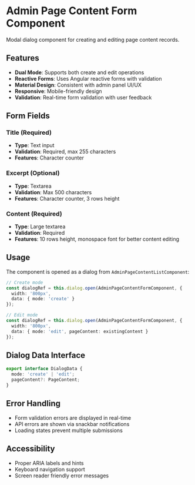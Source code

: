 # Admin Page Content Form Component

Modal dialog component for creating and editing page content records.

## Features

- **Dual Mode**: Supports both create and edit operations
- **Reactive Forms**: Uses Angular reactive forms with validation
- **Material Design**: Consistent with admin panel UI/UX
- **Responsive**: Mobile-friendly design
- **Validation**: Real-time form validation with user feedback

## Form Fields

### Title (Required)
- **Type**: Text input
- **Validation**: Required, max 255 characters
- **Features**: Character counter

### Excerpt (Optional)
- **Type**: Textarea
- **Validation**: Max 500 characters
- **Features**: Character counter, 3 rows height

### Content (Required)
- **Type**: Large textarea
- **Validation**: Required
- **Features**: 10 rows height, monospace font for better content editing

## Usage

The component is opened as a dialog from `AdminPageContentListComponent`:

```typescript
// Create mode
const dialogRef = this.dialog.open(AdminPageContentFormComponent, {
  width: '800px',
  data: { mode: 'create' }
});

// Edit mode
const dialogRef = this.dialog.open(AdminPageContentFormComponent, {
  width: '800px',
  data: { mode: 'edit', pageContent: existingContent }
});
```

## Dialog Data Interface

```typescript
export interface DialogData {
  mode: 'create' | 'edit';
  pageContent?: PageContent;
}
```

## Error Handling

- Form validation errors are displayed in real-time
- API errors are shown via snackbar notifications
- Loading states prevent multiple submissions

## Accessibility

- Proper ARIA labels and hints
- Keyboard navigation support
- Screen reader friendly error messages
